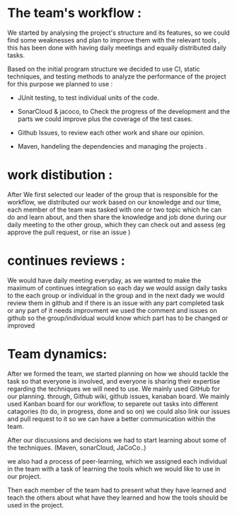 # The team's workflow :

We started by analysing the project's structure and its features, so we could find some weaknesses and plan to improve them with the relevant tools , this has been done with having daily meetings and equaily distributed daily tasks. 

Based on the initial program structure we decided to use CI, static techniques, and testing methods to  analyze the performance of the project for this purpose we planned  to use : 
- JUnit testing, to test individual units of the code.
- SonarCloud  & jacoco, to Check the progress of the development and the parts we could improve plus the coverage of the test cases.
- Github Issues, to review each other work and share our opinion.

- Maven, handeling the dependencies and managing the projects . 
# work distibution :
After We first selected our leader of the group that is responsible for the workflow, we distributed our work based on our knowledge and our time, each member of the team was tasked with one or two topic which he can do and learn about, and then share the knowledge and job done during our daily meeting to the other group, which they can check out and assess (eg approve the pull request, or rise an issue )

# continues reviews :
We would have daily meeting everyday, as we wanted to make the maximum of continues integration so each day we would assign daily tasks to the each group or individual in the group and in the next dady we would review them in github and
if there is an issue with any part completed task or any part of it needs improvment we used the comment and issues on github so the group/individual would know which part has to be changed or improved

 # Team dynamics:

After we formed the team, we started planning on how we should tackle the task so that everyone is involved, and everyone is sharing their expertise regarding the techniques we will need to use. We mainly used GitHub for our planning. through, Github wiki, github issues, kanaban board. We mainly used Kanban board for our workflow, to separete out tasks into different catagories (to do, in progress, done and so on) we could also link our issues and pull request to it so we can have a better communication within the team. 



After our discussions and decisions we had to start learning about some of the techniques. (Maven, sonarCloud, JaCoCo..)



we also had a process of peer-learning, which we assigned each individual in the team with a task of learning the tools which we would like to use in our project.

Then each member of the team had to present what they have learned and teach the others about what have they learned and how the tools should be used in the project.

